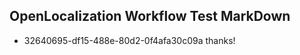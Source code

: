 ## OpenLocalization Workflow Test MarkDown
* 32640695-df15-488e-80d2-0f4afa30c09a 
thanks!<!--HONumber=Mar16_HO3-->
